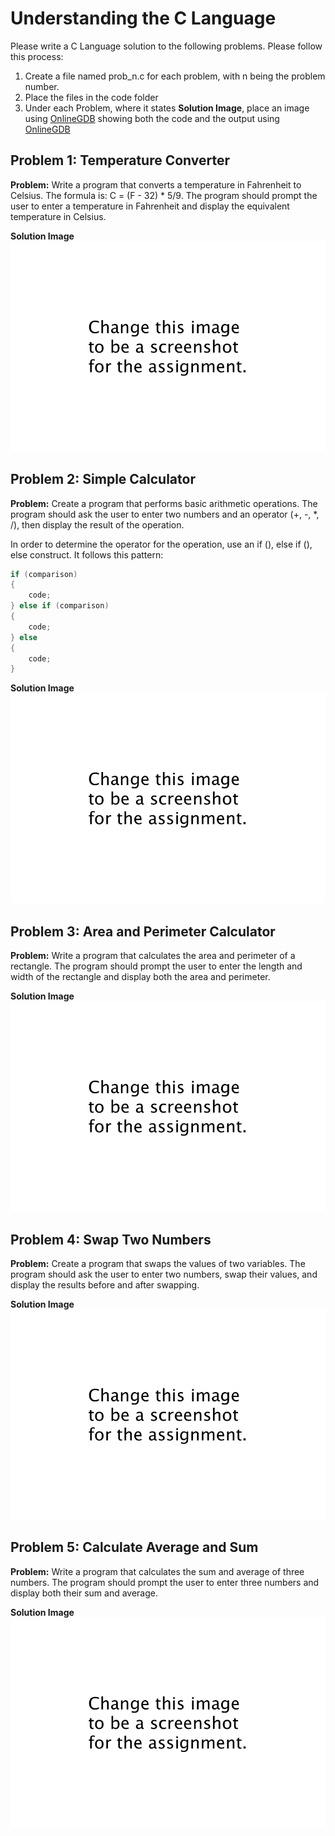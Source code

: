 # Understanding the C Language

Please write a C Language solution to the following problems. Please follow this process:
1. Create a file named prob_n.c for each problem, with n being the problem number.
2. Place the files in the code folder
3. Under each Problem, where it states **Solution Image**, place an image using [OnlineGDB](https://www.onlinegdb.com) showing both the code and the output using [OnlineGDB](https://www.onlinegdb.com)

## Problem 1: Temperature Converter

**Problem:** Write a program that converts a temperature in Fahrenheit to Celsius. The formula is: C = (F - 32) * 5/9. The program should prompt the user to enter a temperature in Fahrenheit and display the equivalent temperature in Celsius.

**Solution Image**
![](../../static/changethistoimagename.png)


## Problem 2: Simple Calculator

**Problem:** Create a program that performs basic arithmetic operations. The program should ask the user to enter two numbers and an operator (+, -, *, /), then display the result of the operation.

In order to determine the operator for the operation, use an if (), else if (), else construct. It follows this pattern:
```c
if (comparison) 
{
    code;
} else if (comparison) 
{
    code;
} else  
{
    code;
}
```

**Solution Image**
![](../../static/changethistoimagename.png)


## Problem 3: Area and Perimeter Calculator

**Problem:** Write a program that calculates the area and perimeter of a rectangle. The program should prompt the user to enter the length and width of the rectangle and display both the area and perimeter.


**Solution Image**
![](../../static/changethistoimagename.png)


## Problem 4: Swap Two Numbers

**Problem:** Create a program that swaps the values of two variables. The program should ask the user to enter two numbers, swap their values, and display the results before and after swapping.

**Solution Image**
![](../../static/changethistoimagename.png)


## Problem 5: Calculate Average and Sum

**Problem:** Write a program that calculates the sum and average of three numbers. The program should prompt the user to enter three numbers and display both their sum and average.


**Solution Image**
![](../../static/changethistoimagename.png)


